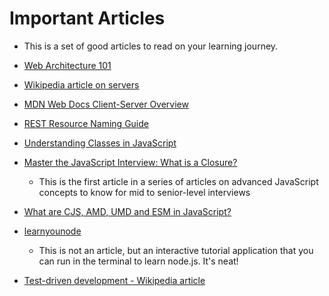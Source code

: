 # Important Articles
- This is a set of good articles to read on your learning journey.

- [Web Architecture 101](https://engineering.videoblocks.com/web-architecture-101-a3224e126947)
- [Wikipedia article on servers](https://en.wikipedia.org/wiki/Server_(computing))
- [MDN Web Docs Client-Server Overview](https://developer.mozilla.org/en-US/docs/Learn/Server-side/First_steps/Client-Server_overview)
- [REST Resource Naming Guide](https://restfulapi.net/resource-naming/)
- [Understanding Classes in JavaScript](https://www.taniarascia.com/understanding-classes-in-javascript/)
- [Master the JavaScript Interview: What is a Closure?](https://medium.com/javascript-scene/master-the-javascript-interview-what-is-a-closure-b2f0d2152b36)
  - This is the first article in a series of articles on advanced JavaScript concepts to know for mid to senior-level interviews
- [What are CJS, AMD, UMD and ESM in JavaScript?](https://dev.to/iggredible/what-the-heck-are-cjs-amd-umd-and-esm-ikm)
- [learnyounode](https://github.com/workshopper/learnyounode)
  - This is not an article, but an interactive tutorial application that you can run in the terminal to learn node.js. It's neat!
- [Test-driven development - Wikipedia article](https://en.wikipedia.org/wiki/Test-driven_development)